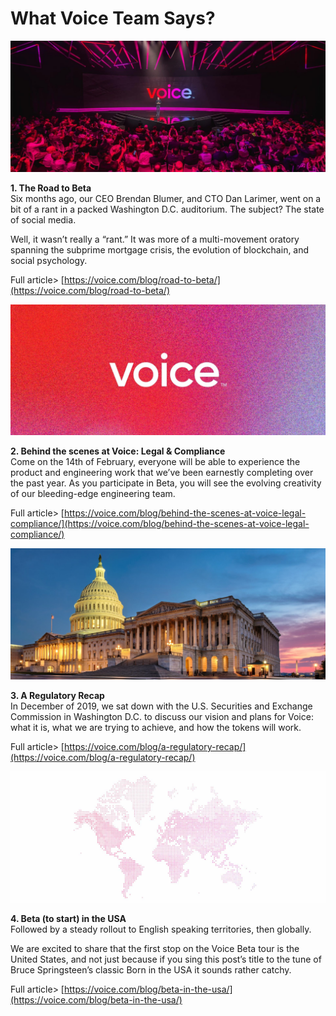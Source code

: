 # What Voice Team Says?

![](<../../.gitbook/assets/image (1) (1) (1) (1) (1).png>)

**1. The Road to Beta**\
Six months ago, our CEO Brendan Blumer, and CTO Dan Larimer, went on a bit of a rant in a packed Washington D.C. auditorium. The subject? The state of social media.

Well, it wasn’t really a “rant.” It was more of a multi-movement oratory spanning the subprime mortgage crisis, the evolution of blockchain, and social psychology.

Full article> [https://voice.com/blog/road-to-beta/](https://voice.com/blog/road-to-beta/)

![](<../../.gitbook/assets/image (10).png>)

**2. Behind the scenes at Voice: Legal & Compliance**\
Come on the 14th of February, everyone will be able to experience the product and engineering work that we’ve been earnestly completing over the past year. As you participate in Beta, you will see the evolving creativity of our bleeding-edge engineering team.

Full article> [https://voice.com/blog/behind-the-scenes-at-voice-legal-compliance/](https://voice.com/blog/behind-the-scenes-at-voice-legal-compliance/)

![](<../../.gitbook/assets/image (24).png>)

**3. A Regulatory Recap**\
In December of 2019, we sat down with the U.S. Securities and Exchange Commission in Washington D.C. to discuss our vision and plans for Voice: what it is, what we are trying to achieve, and how the tokens will work.

Full article> [https://voice.com/blog/a-regulatory-recap/](https://voice.com/blog/a-regulatory-recap/)

![](<../../.gitbook/assets/image (6).png>)

**4. Beta (to start) in the USA**\
Followed by a steady rollout to English speaking territories, then globally.

We are excited to share that the first stop on the Voice Beta tour is the United States, and not just because if you sing this post’s title to the tune of Bruce Springsteen’s classic Born in the USA it sounds rather catchy.

Full article> [https://voice.com/blog/beta-in-the-usa/](https://voice.com/blog/beta-in-the-usa/)
